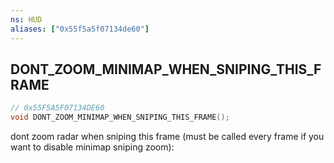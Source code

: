 ```yaml
---
ns: HUD
aliases: ["0x55f5a5f07134de60"]
---
```

## DONT_ZOOM_MINIMAP_WHEN_SNIPING_THIS_FRAME

```c
// 0x55F5A5F07134DE60
void DONT_ZOOM_MINIMAP_WHEN_SNIPING_THIS_FRAME();
```

dont zoom radar when sniping this frame (must be called every frame if you want to disable minimap sniping zoom):

